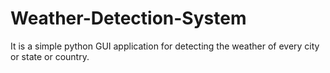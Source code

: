 # Weather-Detection-System
It is a simple python GUI application for detecting the weather of every city or state or country.
